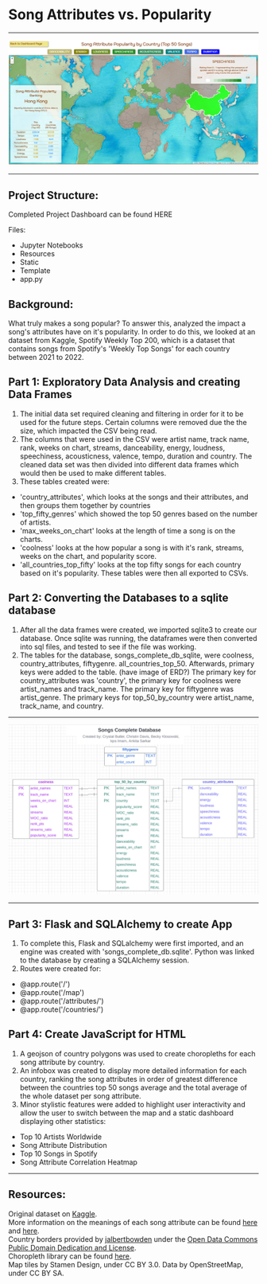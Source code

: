 # Song Attributes vs. Popularity
- - -
![Dashboard Screenshot](static/Images/full_map_screenshot.png)
- - -
## **Project Structure:**

Completed Project Dashboard can be found HERE

Files:
- Jupyter Notebooks
- Resources
- Static
- Template
- app.py


## **Background:**
What truly makes a song popular? To answer this, analyzed the impact a song's attributes have on it's popularity. In order to do this, we looked at an dataset from Kaggle, Spotify Weekly Top 200, which is a dataset that contains songs from Spotify's 'Weekly Top Songs' for each country between 2021 to 2022. 


## **Part 1: Exploratory Data Analysis and creating Data Frames**
1. The initial data set required cleaning and filtering in order for it to be used for the future steps. Certain columns were removed due the the size,     which impacted the CSV being read. 
2. The columns that were used in the CSV were artist name, track name, rank, weeks on chart, streams, danceability, energy, loudness, speechiness, acousticness, valence, tempo, duration and country. The cleaned data set was then divided into different data frames which would then be used to make different tables. 
3. These tables created were: 
  - 'country_attributes', which looks at the songs and their attributes, and then groups them together by countries
  - 'top_fifty_genres' which showed the top 50 genres based on the number of artists. 
  - 'max_weeks_on_chart' looks at the length of time a song is on the charts.
  - 'coolness' looks at the how popular a song is with it's rank, streams, weeks on the chart, and popularity score. 
  - 'all_countries_top_fifty' looks at the top fifty songs for each country based on it's popularity.  These tables were then all exported to CSVs.


## **Part 2: Converting the Databases to a sqlite database**

1. After all the data frames were created, we imported sqlite3 to create our database. Once sqlite was running, the dataframes were then converted into sql files, and tested to see if the file was working. 
2. The tables for the database, songs_complete_db_sqlite, were coolness, country_attributes, fiftygenre. all_countries_top_50. Afterwards, primary keys were added to the table. (have image of ERD?) The primary key for country_attributes was 'country', the primary key for coolness were artist_names and track_name. The primary key for fiftygenre was artist_genre. The primary keys for top_50_by_country were artist_name, track_name, and country. 
- - -
![ERD Screenshot](static/Images/ERD_Songs_Complete_DB.png)
- - - 

## **Part 3: Flask and SQLAlchemy to create App**

1. To complete this, Flask and SQLalchemy were first imported, and an engine was created with 'songs_complete_db.sqlite'. Python was linked to the database by creating a SQLAlchemy session.
2. Routes were created for:
  - @app.route('/')
  - @app.route('/map')
  - @app.route('/attributes/<attribute>')
  - @app.route('/countries/<country>')

## **Part 4: Create JavaScript for HTML**
1. A geojson of country polygons was used to create choropleths for each song attribute by country.
2. An infobox was created to display more detailed information for each country, ranking the song attributes in order of greatest difference between the countries top 50 songs average and the total average of the whole dataset per song attribute.
3. Minor stylistic features were added to highlight user interactivity and allow the user to switch between the map and a static dashboard displaying other statistics:
  - Top 10 Artists Worldwide
  - Song Attribute Distribution
  - Top 10 Songs in Spotify
  - Song Attribute Correlation Heatmap

- - -

## Resources:
Original dataset on [Kaggle](https://www.kaggle.com/datasets/yelexa/spotify200).  
More information on the meanings of each song attribute can be found [here](https://developer.spotify.com/documentation/web-api/reference/#/operations/get-several-audio-features) and [here](https://www.kaggle.com/code/mohitkr05/spotify-data-visualization).  
Country borders provided by [jalbertbowden](https://github.com/datasets/geo-countries) under the [Open Data Commons Public Domain Dedication and License](https://opendatacommons.org/licenses/pddl/1-0/).  
Choropleth library can be found [here](https://github.com/timwis/leaflet-choropleth/).  
Map tiles by Stamen Design, under CC BY 3.0. Data by OpenStreetMap, under CC BY SA.
